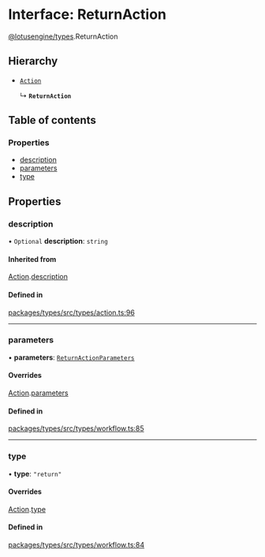 # Interface: ReturnAction

[@lotusengine/types](../wiki/@lotusengine.types).ReturnAction

## Hierarchy

- [`Action`](../wiki/@lotusengine.types.Action)

  ↳ **`ReturnAction`**

## Table of contents

### Properties

- [description](../wiki/@lotusengine.types.ReturnAction#description)
- [parameters](../wiki/@lotusengine.types.ReturnAction#parameters)
- [type](../wiki/@lotusengine.types.ReturnAction#type)

## Properties

### description

• `Optional` **description**: `string`

#### Inherited from

[Action](../wiki/@lotusengine.types.Action).[description](../wiki/@lotusengine.types.Action#description)

#### Defined in

[packages/types/src/types/action.ts:96](https://github.com/lotusengine/sdk/blob/fdb90a3/packages/types/src/types/action.ts#L96)

___

### parameters

• **parameters**: [`ReturnActionParameters`](../wiki/@lotusengine.types.ReturnActionParameters)

#### Overrides

[Action](../wiki/@lotusengine.types.Action).[parameters](../wiki/@lotusengine.types.Action#parameters)

#### Defined in

[packages/types/src/types/workflow.ts:85](https://github.com/lotusengine/sdk/blob/fdb90a3/packages/types/src/types/workflow.ts#L85)

___

### type

• **type**: ``"return"``

#### Overrides

[Action](../wiki/@lotusengine.types.Action).[type](../wiki/@lotusengine.types.Action#type)

#### Defined in

[packages/types/src/types/workflow.ts:84](https://github.com/lotusengine/sdk/blob/fdb90a3/packages/types/src/types/workflow.ts#L84)
